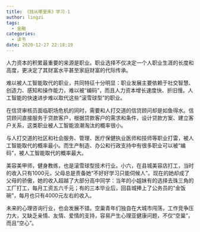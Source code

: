 ```yaml
---
title: 《钱从哪里来》学习-1
author: lingzi
tags:
  - 金融
categories:
  - 读书
date: 2020-12-27 22:18:19
---
```


人力资本的积累最重要的来源是职业。职业选择不仅决定一个人职业生涯的长度和高度，更决定了其财富水平甚至家庭财富的代际传承。

难以被人工智能取代的职业，共同特征十分明显：职业发展主要依赖于社交智慧、创造力、感知和操作能力，难以被“编码”，而且人力资本增长速度快、折旧慢。人工智能的快速进步难以取代这些“滚雪球型”的职业。

在信贷审核员面临职场危机的同时，需要和人打交道的信贷顾问却是如鱼得水。信贷顾问直接服务于贷款客户，根据贷款客户的需求和条件，设计贷款方案、建立客户关系，这类职业被人工智能浪潮淘汰的概率很小。

与人打交道的社区和社会服务、管理、医疗保健执业医师和技师等职业打雷，被人工智能取代的概率最小。而生产制造、办公和行政支持中有很多职业可以被“编码”，被人工智能取代的概率最大。

美容美甲师，健身教练，也是滚雪球型技术行业。小六，在县城美容店打工，当时的收入只有1000元，父母总是责备她“不好好学习只能伺候人”。现在的她却成了父母的骄傲，她的收入超越了大部分高中同学：当年的小姐妹有的选择去珠三角的工厂打工，每月工资五六千元；有的三本毕业后，回县城捧上了公务员的“金饭碗”，每月也只有4000元左右的收入。

未来的心理咨询行业，也会发展不错。空巢青年们独自在大城市闯荡，工作竞争压力大，又缺乏亲情、友情、爱情的支持，容易产生心理亚健康问题，不仅“空巢”，而且“空心”。




